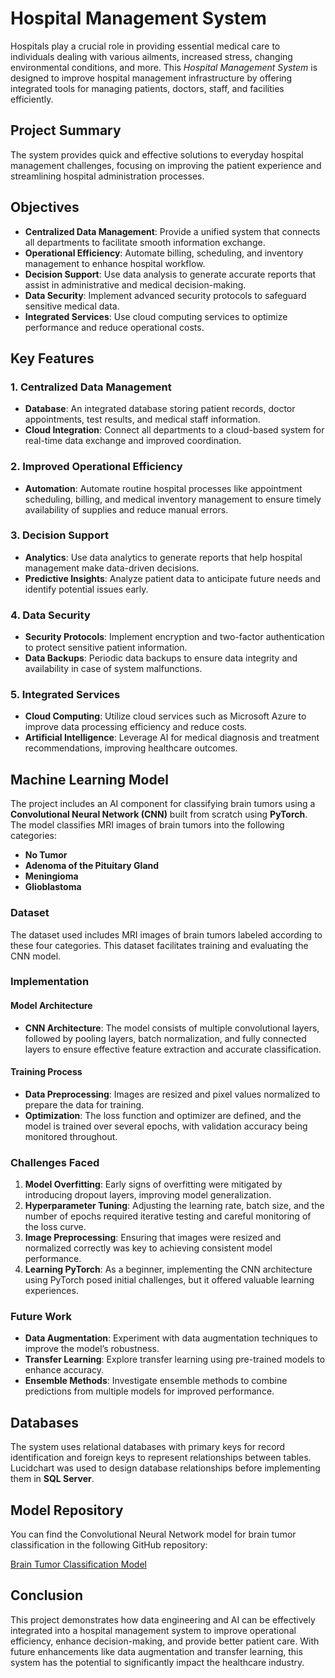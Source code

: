 # Hospital Management System

Hospitals play a crucial role in providing essential medical care to individuals dealing with various ailments, increased stress, changing environmental conditions, and more. This *Hospital Management System* is designed to improve hospital management infrastructure by offering integrated tools for managing patients, doctors, staff, and facilities efficiently.

## Project Summary

The system provides quick and effective solutions to everyday hospital management challenges, focusing on improving the patient experience and streamlining hospital administration processes.

## Objectives

- **Centralized Data Management**: Provide a unified system that connects all departments to facilitate smooth information exchange.
- **Operational Efficiency**: Automate billing, scheduling, and inventory management to enhance hospital workflow.
- **Decision Support**: Use data analysis to generate accurate reports that assist in administrative and medical decision-making.
- **Data Security**: Implement advanced security protocols to safeguard sensitive medical data.
- **Integrated Services**: Use cloud computing services to optimize performance and reduce operational costs.

## Key Features

### 1. Centralized Data Management
- **Database**: An integrated database storing patient records, doctor appointments, test results, and medical staff information.
- **Cloud Integration**: Connect all departments to a cloud-based system for real-time data exchange and improved coordination.

### 2. Improved Operational Efficiency
- **Automation**: Automate routine hospital processes like appointment scheduling, billing, and medical inventory management to ensure timely availability of supplies and reduce manual errors.

### 3. Decision Support
- **Analytics**: Use data analytics to generate reports that help hospital management make data-driven decisions.
- **Predictive Insights**: Analyze patient data to anticipate future needs and identify potential issues early.

### 4. Data Security
- **Security Protocols**: Implement encryption and two-factor authentication to protect sensitive patient information.
- **Data Backups**: Periodic data backups to ensure data integrity and availability in case of system malfunctions.

### 5. Integrated Services
- **Cloud Computing**: Utilize cloud services such as Microsoft Azure to improve data processing efficiency and reduce costs.
- **Artificial Intelligence**: Leverage AI for medical diagnosis and treatment recommendations, improving healthcare outcomes.

## Machine Learning Model

The project includes an AI component for classifying brain tumors using a **Convolutional Neural Network (CNN)** built from scratch using **PyTorch**. The model classifies MRI images of brain tumors into the following categories:
- **No Tumor**
- **Adenoma of the Pituitary Gland**
- **Meningioma**
- **Glioblastoma**

### Dataset
The dataset used includes MRI images of brain tumors labeled according to these four categories. This dataset facilitates training and evaluating the CNN model.

### Implementation

#### Model Architecture
- **CNN Architecture**: The model consists of multiple convolutional layers, followed by pooling layers, batch normalization, and fully connected layers to ensure effective feature extraction and accurate classification.

#### Training Process
- **Data Preprocessing**: Images are resized and pixel values normalized to prepare the data for training.
- **Optimization**: The loss function and optimizer are defined, and the model is trained over several epochs, with validation accuracy being monitored throughout.

### Challenges Faced
1. **Model Overfitting**: Early signs of overfitting were mitigated by introducing dropout layers, improving model generalization.
2. **Hyperparameter Tuning**: Adjusting the learning rate, batch size, and the number of epochs required iterative testing and careful monitoring of the loss curve.
3. **Image Preprocessing**: Ensuring that images were resized and normalized correctly was key to achieving consistent model performance.
4. **Learning PyTorch**: As a beginner, implementing the CNN architecture using PyTorch posed initial challenges, but it offered valuable learning experiences.

### Future Work
- **Data Augmentation**: Experiment with data augmentation techniques to improve the model’s robustness.
- **Transfer Learning**: Explore transfer learning using pre-trained models to enhance accuracy.
- **Ensemble Methods**: Investigate ensemble methods to combine predictions from multiple models for improved performance.

## Databases

The system uses relational databases with primary keys for record identification and foreign keys to represent relationships between tables. Lucidchart was used to design database relationships before implementing them in **SQL Server**.

## Model Repository

You can find the Convolutional Neural Network model for brain tumor classification in the following GitHub repository:

[Brain Tumor Classification Model](https://github.com/FarahElshenawi/brain-tumor-classification)

## Conclusion

This project demonstrates how data engineering and AI can be effectively integrated into a hospital management system to improve operational efficiency, enhance decision-making, and provide better patient care. With future enhancements like data augmentation and transfer learning, this system has the potential to significantly impact the healthcare industry.
